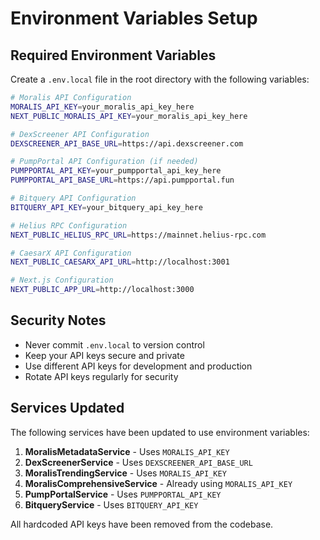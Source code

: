 # Environment Variables Setup

## Required Environment Variables

Create a `.env.local` file in the root directory with the following variables:

```bash
# Moralis API Configuration
MORALIS_API_KEY=your_moralis_api_key_here
NEXT_PUBLIC_MORALIS_API_KEY=your_moralis_api_key_here

# DexScreener API Configuration
DEXSCREENER_API_BASE_URL=https://api.dexscreener.com

# PumpPortal API Configuration (if needed)
PUMPPORTAL_API_KEY=your_pumpportal_api_key_here
PUMPPORTAL_API_BASE_URL=https://api.pumpportal.fun

# Bitquery API Configuration
BITQUERY_API_KEY=your_bitquery_api_key_here

# Helius RPC Configuration
NEXT_PUBLIC_HELIUS_RPC_URL=https://mainnet.helius-rpc.com

# CaesarX API Configuration
NEXT_PUBLIC_CAESARX_API_URL=http://localhost:3001

# Next.js Configuration
NEXT_PUBLIC_APP_URL=http://localhost:3000
```

## Security Notes

- Never commit `.env.local` to version control
- Keep your API keys secure and private
- Use different API keys for development and production
- Rotate API keys regularly for security

## Services Updated

The following services have been updated to use environment variables:

1. **MoralisMetadataService** - Uses `MORALIS_API_KEY`
2. **DexScreenerService** - Uses `DEXSCREENER_API_BASE_URL`
3. **MoralisTrendingService** - Uses `MORALIS_API_KEY`
4. **MoralisComprehensiveService** - Already using `MORALIS_API_KEY`
5. **PumpPortalService** - Uses `PUMPPORTAL_API_KEY`
6. **BitqueryService** - Uses `BITQUERY_API_KEY`

All hardcoded API keys have been removed from the codebase.
